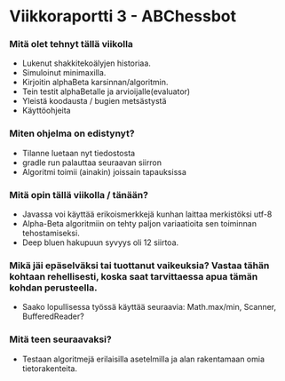 Viikkoraportti 3 - ABChessbot
========

### Mitä olet tehnyt tällä viikolla

* Lukenut shakkitekoälyjen historiaa.
* Simuloinut minimaxilla.
* Kirjoitin alphaBeta karsinnan/algoritmin.
* Tein testit alphaBetalle ja arvioijalle(evaluator)
* Yleistä koodausta / bugien metsästystä
* Käyttöohjeita

### Miten ohjelma on edistynyt?

* Tilanne luetaan nyt tiedostosta
* gradle run palauttaa seuraavan siirron
* Algoritmi toimii (ainakin) joissain tapauksissa

### Mitä opin tällä viikolla / tänään?

* Javassa voi käyttää erikoismerkkejä kunhan laittaa merkistöksi utf-8
* Alpha-Beta algoritmiin on tehty paljon variaatioita sen toiminnan tehostamiseksi.
* Deep bluen hakupuun syvyys oli 12 siirtoa.

### Mikä jäi epäselväksi tai tuottanut vaikeuksia? Vastaa tähän kohtaan rehellisesti, koska saat tarvittaessa apua tämän kohdan perusteella.

- Saako lopullisessa työssä käyttää seuraavia: Math.max/min, Scanner, BufferedReader?

### Mitä teen seuraavaksi?

- Testaan algoritmejä erilaisilla asetelmilla ja alan rakentamaan omia tietorakenteita.

